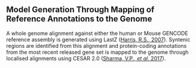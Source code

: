 ## Model Generation Through Mapping of Reference Annotations to the Genome

A whole genome alignment against either the human or Mouse GENCODE reference assembly is generated using LastZ ([Harris, R.S., 2007](https://www.bx.psu.edu/~rsharris/rsharris_phd_thesis_2007.pdf)). Syntenic regions 
are identified from this alignment and protein-coding annotations from the most recent released gene set is mapped to the genome through localised alignments using CESAR 2.0 ([Sharma, V.P., *et al*, 2017](https://academic.oup.com/bioinformatics/article/33/24/3985/4095639)).
